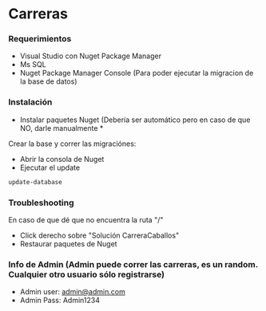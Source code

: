 # Carreras

### Requerimientos

-   Visual Studio con Nuget Package Manager
-   Ms SQL
-   Nuget Package Manager Console (Para poder ejecutar la migracion de la base de datos)

### Instalación

* Instalar paquetes Nuget (Debería ser automático pero en caso de que NO, darle manualmente *

Crear la base y correr las migraciónes:
-   Abrir la consola de Nuget
-   Ejecutar el update
```sh
update-database
```

### Troubleshooting

En caso de que dé que no encuentra la ruta "/"
-   Click derecho sobre "Solución CarreraCaballos"
-   Restaurar paquetes de Nuget

### Info de Admin (Admin puede correr las carreras, es un random. Cualquier otro usuario sólo registrarse)

-   Admin user: admin@admin.com
-   Admin Pass: Admin1234